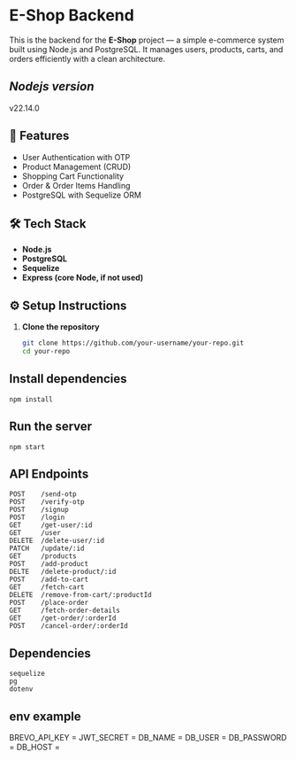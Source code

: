 # E-Shop Backend

This is the backend for the **E-Shop** project — a simple e-commerce system built using Node.js and PostgreSQL. It manages users, products, carts, and orders efficiently with a clean architecture.

## *Nodejs version*
v22.14.0

## 🚀 Features

- User Authentication with OTP
- Product Management (CRUD)
- Shopping Cart Functionality
- Order & Order Items Handling
- PostgreSQL with Sequelize ORM


## 🛠️ Tech Stack

- **Node.js**
- **PostgreSQL**
- **Sequelize**
- **Express (core Node, if not used)**

## ⚙️ Setup Instructions

1. **Clone the repository**
   ```bash
   git clone https://github.com/your-username/your-repo.git
   cd your-repo

## **Install dependencies**
    npm install

## **Run the server**
    npm start


## **API Endpoints**
    POST    /send-otp
    POST    /verify-otp
    POST    /signup
    POST    /login
    GET     /get-user/:id
    GET     /user
    DELETE  /delete-user/:id
    PATCH   /update/:id
    GET     /products
    POST    /add-product
    DELTE   /delete-product/:id
    POST    /add-to-cart
    GET     /fetch-cart
    DELETE  /remove-from-cart/:productId
    POST    /place-order
    GET     /fetch-order-details
    GET     /get-order/:orderId
    POST    /cancel-order/:orderId


## **Dependencies**
    sequelize
    pg
    dotenv
  

## **env example**

BREVO_API_KEY = 
JWT_SECRET = 
DB_NAME = 
DB_USER = 
DB_PASSWORD = 
DB_HOST = 